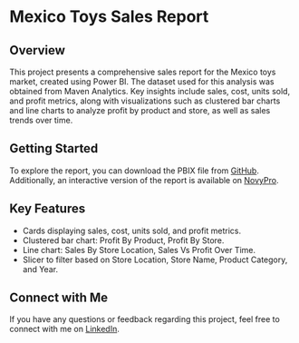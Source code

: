 # Mexico Toys Sales Report

## Overview
This project presents a comprehensive sales report for the Mexico toys market, created using Power BI. The dataset used for this analysis was obtained from Maven Analytics. Key insights include sales, cost, units sold, and profit metrics, along with visualizations such as clustered bar charts and line charts to analyze profit by product and store, as well as sales trends over time.

## Getting Started
To explore the report, you can download the PBIX file from [GitHub](https://github.com/ViShNu-hub-bot/Mexico-Toy-sales-report). Additionally, an interactive version of the report is available on [NovyPro](https://www.novypro.com/project/mexico-toys-sales-report-).

## Key Features
- Cards displaying sales, cost, units sold, and profit metrics.
- Clustered bar chart: Profit By Product, Profit By Store.
- Line chart: Sales By Store Location, Sales Vs Profit Over Time.
- Slicer to filter based on Store Location, Store Name, Product Category, and Year.

## Connect with Me
If you have any questions or feedback regarding this project, feel free to connect with me on [LinkedIn](https://www.linkedin.com/in/vishnukanth-k-a5552327b/).


